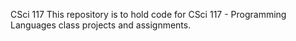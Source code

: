 CSci 117
This repository is to hold code for CSci 117 - Programming Languages class projects and assignments.